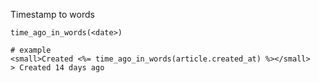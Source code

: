 Timestamp to words
```
time_ago_in_words(<date>)

# example
<small>Created <%= time_ago_in_words(article.created_at) %></small>
> Created 14 days ago
```
